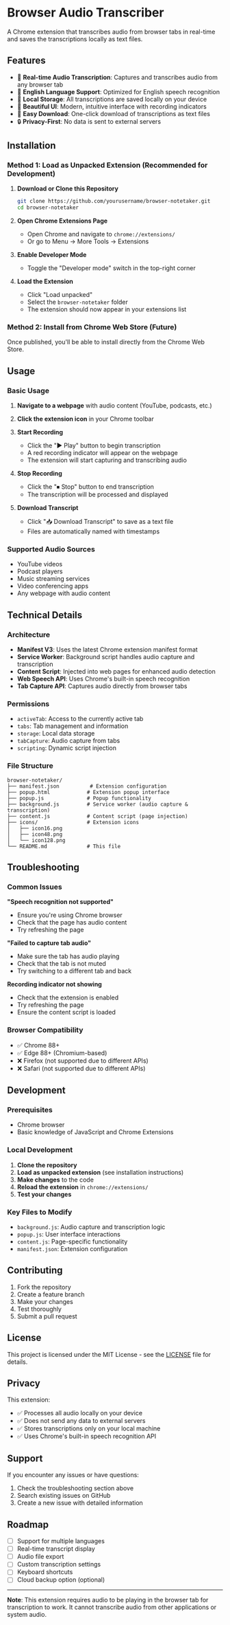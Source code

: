 # Browser Audio Transcriber

A Chrome extension that transcribes audio from browser tabs in real-time and saves the transcriptions locally as text files.

## Features

- 🎤 **Real-time Audio Transcription**: Captures and transcribes audio from any browser tab
- 🎯 **English Language Support**: Optimized for English speech recognition
- 💾 **Local Storage**: All transcriptions are saved locally on your device
- 🎨 **Beautiful UI**: Modern, intuitive interface with recording indicators
- 📁 **Easy Download**: One-click download of transcriptions as text files
- 🔒 **Privacy-First**: No data is sent to external servers

## Installation

### Method 1: Load as Unpacked Extension (Recommended for Development)

1. **Download or Clone this Repository**
   ```bash
   git clone https://github.com/yourusername/browser-notetaker.git
   cd browser-notetaker
   ```

2. **Open Chrome Extensions Page**
   - Open Chrome and navigate to `chrome://extensions/`
   - Or go to Menu → More Tools → Extensions

3. **Enable Developer Mode**
   - Toggle the "Developer mode" switch in the top-right corner

4. **Load the Extension**
   - Click "Load unpacked"
   - Select the `browser-notetaker` folder
   - The extension should now appear in your extensions list

### Method 2: Install from Chrome Web Store (Future)

Once published, you'll be able to install directly from the Chrome Web Store.

## Usage

### Basic Usage

1. **Navigate to a webpage** with audio content (YouTube, podcasts, etc.)

2. **Click the extension icon** in your Chrome toolbar

3. **Start Recording**
   - Click the "▶ Play" button to begin transcription
   - A red recording indicator will appear on the webpage
   - The extension will start capturing and transcribing audio

4. **Stop Recording**
   - Click the "⏹ Stop" button to end transcription
   - The transcription will be processed and displayed

5. **Download Transcript**
   - Click "📥 Download Transcript" to save as a text file
   - Files are automatically named with timestamps

### Supported Audio Sources

- YouTube videos
- Podcast players
- Music streaming services
- Video conferencing apps
- Any webpage with audio content

## Technical Details

### Architecture

- **Manifest V3**: Uses the latest Chrome extension manifest format
- **Service Worker**: Background script handles audio capture and transcription
- **Content Script**: Injected into web pages for enhanced audio detection
- **Web Speech API**: Uses Chrome's built-in speech recognition
- **Tab Capture API**: Captures audio directly from browser tabs

### Permissions

- `activeTab`: Access to the currently active tab
- `tabs`: Tab management and information
- `storage`: Local data storage
- `tabCapture`: Audio capture from tabs
- `scripting`: Dynamic script injection

### File Structure

```
browser-notetaker/
├── manifest.json          # Extension configuration
├── popup.html            # Extension popup interface
├── popup.js              # Popup functionality
├── background.js         # Service worker (audio capture & transcription)
├── content.js            # Content script (page injection)
├── icons/                # Extension icons
│   ├── icon16.png
│   ├── icon48.png
│   └── icon128.png
└── README.md             # This file
```

## Troubleshooting

### Common Issues

**"Speech recognition not supported"**
- Ensure you're using Chrome browser
- Check that the page has audio content
- Try refreshing the page

**"Failed to capture tab audio"**
- Make sure the tab has audio playing
- Check that the tab is not muted
- Try switching to a different tab and back

**Recording indicator not showing**
- Check that the extension is enabled
- Try refreshing the page
- Ensure the content script is loaded

### Browser Compatibility

- ✅ Chrome 88+
- ✅ Edge 88+ (Chromium-based)
- ❌ Firefox (not supported due to different APIs)
- ❌ Safari (not supported due to different APIs)

## Development

### Prerequisites

- Chrome browser
- Basic knowledge of JavaScript and Chrome Extensions

### Local Development

1. **Clone the repository**
2. **Load as unpacked extension** (see installation instructions)
3. **Make changes** to the code
4. **Reload the extension** in `chrome://extensions/`
5. **Test your changes**

### Key Files to Modify

- `background.js`: Audio capture and transcription logic
- `popup.js`: User interface interactions
- `content.js`: Page-specific functionality
- `manifest.json`: Extension configuration

## Contributing

1. Fork the repository
2. Create a feature branch
3. Make your changes
4. Test thoroughly
5. Submit a pull request

## License

This project is licensed under the MIT License - see the [LICENSE](LICENSE) file for details.

## Privacy

This extension:
- ✅ Processes all audio locally on your device
- ✅ Does not send any data to external servers
- ✅ Stores transcriptions only on your local machine
- ✅ Uses Chrome's built-in speech recognition API

## Support

If you encounter any issues or have questions:

1. Check the troubleshooting section above
2. Search existing issues on GitHub
3. Create a new issue with detailed information

## Roadmap

- [ ] Support for multiple languages
- [ ] Real-time transcript display
- [ ] Audio file export
- [ ] Custom transcription settings
- [ ] Keyboard shortcuts
- [ ] Cloud backup option (optional)

---

**Note**: This extension requires audio to be playing in the browser tab for transcription to work. It cannot transcribe audio from other applications or system audio.